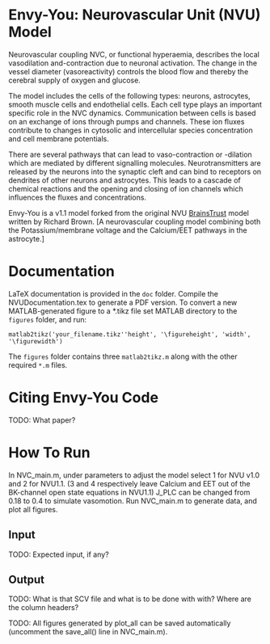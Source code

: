 Envy-You: Neurovascular Unit (NVU) Model
========================================

Neurovascular coupling NVC, or functional hyperaemia, describes the local vasodilation and-contraction due to neuronal activation. The change in the vessel diameter (vasoreactivity) controls the blood flow and thereby the cerebral supply of oxygen and glucose.

The model includes the cells of the following types: neurons, astrocytes, smooth muscle cells and endothelial cells. Each cell type plays an important specific role in the NVC dynamics. Communication between cells is based on an exchange of ions through pumps and channels. These ion fluxes contribute to changes in cytosolic and intercellular species concentration and cell membrane potentials.

There are several pathways that can lead to vaso-contraction or -dilation which are mediated by different signalling molecules. Neurotransmitters are released by the neurons into the synaptic cleft and can bind to receptors on dendrites of other neurons and astrocytes. This leads to a cascade of chemical reactions and the opening and closing of ion channels which influences the fluxes and concentrations.

Envy-You is a v1.1 model forked from the original NVU [BrainsTrust](https://github.com/brainstrust/envy-you) model written by Richard Brown. [A neurovascular coupling model combining both the Potassium/membrane voltage and the Calcium/EET pathways in the astrocyte.]

Documentation
=============

LaTeX documentation is provided in the `doc` folder. Compile the NVUDocumentation.tex to generate a PDF version. To convert a new MATLAB-generated figure to a *.tikz file set MATLAB directory to the `figures` folder, and run:

    matlab2tikz('your_filename.tikz''height', '\figureheight', 'width', '\figurewidth')

The `figures` folder contains three `matlab2tikz.m` along with the other required `*.m` files.

Citing Envy-You Code
====================

TODO: What paper?

How To Run
==========

In NVC_main.m, under parameters to adjust the model select 1 for NVU v1.0 and 2 for NVU1.1. (3 and 4 respectively leave Calcium and EET out of the BK-channel open state equations in NVU1.1) J_PLC can be changed from 0.18 to 0.4 to simulate vasomotion. Run NVC_main.m to generate data, and plot all figures.

Input
-----

TODO: Expected input, if any?

Output
------

TODO: What is that SCV file and what is to be done with with? Where are the column headers?

TODO: All figures generated by plot_all can be saved automatically (uncomment the save_all() line in NVC_main.m).
